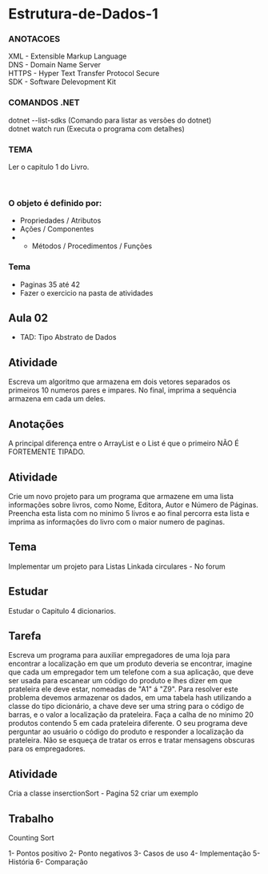 # Estrutura-de-Dados-1

<h3>ANOTACOES</h3>

XML - Extensible Markup Language </br>
DNS - Domain Name Server </br>
HTTPS - Hyper Text Transfer Protocol Secure </br>
SDK - Software Delevopment Kit </br>

<h3>COMANDOS .NET</h3>

dotnet --list-sdks (Comando para listar as versões do dotnet) </br>
dotnet watch run (Executa o programa com detalhes) </br>

<h3>TEMA</h3>

Ler o capitulo 1 do Livro. </br>

</br>

<h3>O objeto é definido por: </h3>

- Propriedades / Atributos
- Ações / Componentes
- + Métodos / Procedimentos / Funções

<h3>Tema</h3>

- Paginas 35 até 42 
- Fazer o exercicio na pasta de atividades

## Aula 02

- TAD: Tipo Abstrato de Dados

## Atividade

Escreva um algoritmo que armazena em dois vetores separados os primeiros 10 numeros pares e impares.
No final, imprima a sequência armazena em cada um deles.

## Anotações

A principal diferença entre o ArrayList e o List é que o primeiro NÃO É FORTEMENTE TIPADO.

## Atividade

Crie um novo projeto para um programa que armazene em uma lista informações sobre livros, como Nome, Editora, Autor e Número de Páginas.
Preencha esta lista com no minimo 5 livros e ao final percorra esta lista e imprima as informações do livro com o maior numero de paginas.

## Tema 

Implementar um projeto para Listas Linkada circulares - No forum

## Estudar

Estudar o Capitulo 4 dicionarios.

## Tarefa

Escreva um programa para auxiliar empregadores de uma loja para encontrar a localização em que um produto deveria se encontrar, imagine que 
cada um empregador tem um telefone com a sua aplicação, que deve ser usada para escanear um código do produto e lhes dizer em que prateleira ele 
deve estar, nomeadas de "A1" á "Z9". Para resolver este problema devemos armazenar os dados, em uma tabela hash utilizando a classe do tipo
dicionário, a chave deve ser uma string para o código de barras, e o valor a localização da prateleira. Faça a calha de no minimo 20 produtos contendo 5 
em cada prateleira diferente. O seu programa deve perguntar ao usuário o código do produto e responder a localização da prateleira. Não se esqueça de tratar
os erros e tratar mensagens obscuras para os empregadores.

## Atividade

Cria a classe inserctionSort - Pagina 52 criar um exemplo

## Trabalho 

Counting Sort

1- Pontos positivo
2- Ponto negativos
3- Casos de uso
4- Implementação
5- História
6- Comparação